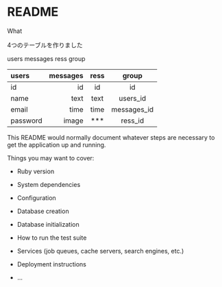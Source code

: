 # README
What

4つのテーブルを作りました

users
messages
ress
group


| users | messages | ress | group |
|:-----------|------------:|:------------:|:------------:|
| id | id | id | id |
| name | text | text | users_id |
| email | time | time | messages_id |
| password | image | *** |ress_id |




This README would normally document whatever steps are necessary to get the
application up and running.

Things you may want to cover:

* Ruby version

* System dependencies

* Configuration

* Database creation

* Database initialization

* How to run the test suite

* Services (job queues, cache servers, search engines, etc.)

* Deployment instructions

* ...
